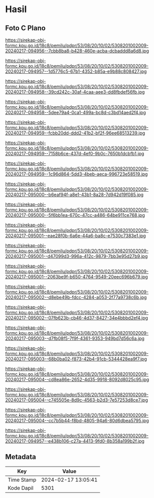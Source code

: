 # Hasil

## Foto C Plano

https://sirekap-obj-formc.kpu.go.id/18c8/pemilu/pdpr/53/08/20/10/02/5308201002009-20240217-094956--7cbb8ba8-b428-460e-acba-dcbaddd8a6d8.jpg

https://sirekap-obj-formc.kpu.go.id/18c8/pemilu/pdpr/53/08/20/10/02/5308201002009-20240217-094957--1d5776c5-67b1-4352-b85a-e9b88c808427.jpg

https://sirekap-obj-formc.kpu.go.id/18c8/pemilu/pdpr/53/08/20/10/02/5308201002009-20240217-094958--39cd242c-30af-4caa-aee3-dd8fbdef56fb.jpg

https://sirekap-obj-formc.kpu.go.id/18c8/pemilu/pdpr/53/08/20/10/02/5308201002009-20240217-094958--5dee79a4-0ca1-499a-bc8d-c3bd14aed2f4.jpg

https://sirekap-obj-formc.kpu.go.id/18c8/pemilu/pdpr/53/08/20/10/02/5308201002009-20240217-094959--fcbb20dd-ddd2-41b2-bf2f-96ee68513239.jpg

https://sirekap-obj-formc.kpu.go.id/18c8/pemilu/pdpr/53/08/20/10/02/5308201002009-20240217-094959--7158b6ce-437d-4ef0-9b0c-7650b1dcbfb1.jpg

https://sirekap-obj-formc.kpu.go.id/18c8/pemilu/pdpr/53/08/20/10/02/5308201002009-20240217-094959--1c96d864-5dd3-4beb-aeca-996723e58519.jpg

https://sirekap-obj-formc.kpu.go.id/18c8/pemilu/pdpr/53/08/20/10/02/5308201002009-20240217-095000--b6eaf94f-a8e1-43b1-8a28-7d942d19f085.jpg

https://sirekap-obj-formc.kpu.go.id/18c8/pemilu/pdpr/53/08/20/10/02/5308201002009-20240217-095000--5f6bb1ea-670c-47cc-a486-64be911ce768.jpg

https://sirekap-obj-formc.kpu.go.id/18c8/pemilu/pdpr/53/08/20/10/02/5308201002009-20240217-095001--eae28f0b-6a6e-44a6-ba8c-e7530c7383e1.jpg

https://sirekap-obj-formc.kpu.go.id/18c8/pemilu/pdpr/53/08/20/10/02/5308201002009-20240217-095001--d47099d3-996a-412c-9879-7bb3e95d27b9.jpg

https://sirekap-obj-formc.kpu.go.id/18c8/pemilu/pdpr/53/08/20/10/02/5308201002009-20240217-095001--2063be9f-b650-4764-9549-20eec696b679.jpg

https://sirekap-obj-formc.kpu.go.id/18c8/pemilu/pdpr/53/08/20/10/02/5308201002009-20240217-095002--d8ebe49b-fdcc-4284-a053-2f77a9738c6b.jpg

https://sirekap-obj-formc.kpu.go.id/18c8/pemilu/pdpr/53/08/20/10/02/5308201002009-20240217-095002--07fb623b-cb46-4d37-8427-34e4bbbd2ef4.jpg

https://sirekap-obj-formc.kpu.go.id/18c8/pemilu/pdpr/53/08/20/10/02/5308201002009-20240217-095003--d7fb08f5-7f9f-4361-9353-949bd7d56c6a.jpg

https://sirekap-obj-formc.kpu.go.id/18c8/pemilu/pdpr/53/08/20/10/02/5308201002009-20240217-095003--68b0ba02-f873-42b4-91cb-5344428ea9f7.jpg

https://sirekap-obj-formc.kpu.go.id/18c8/pemilu/pdpr/53/08/20/10/02/5308201002009-20240217-095004--cd8ea86e-2652-4d35-9918-8092d8025c95.jpg

https://sirekap-obj-formc.kpu.go.id/18c8/pemilu/pdpr/53/08/20/10/02/5308201002009-20240217-095004--c745505e-8d9c-4563-b2d3-7e57253d8ce7.jpg

https://sirekap-obj-formc.kpu.go.id/18c8/pemilu/pdpr/53/08/20/10/02/5308201002009-20240217-095004--cc7b5b44-f8bd-4805-94a6-80d6dbea5795.jpg

https://sirekap-obj-formc.kpu.go.id/18c8/pemilu/pdpr/53/08/20/10/02/5308201002009-20240217-094957--e438b106-c27a-4413-9fd0-8b358a199b2f.jpg


## Metadata

| Key        | Value               |
| ---------- | ------------------- |
| Time Stamp | 2024-02-17 13:05:41 |
| Kode Dapil | 5301                |



